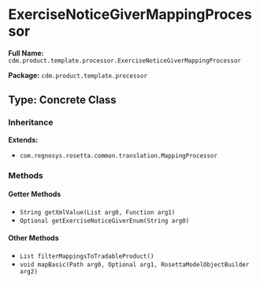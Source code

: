 # ExerciseNoticeGiverMappingProcessor

**Full Name:** `cdm.product.template.processor.ExerciseNoticeGiverMappingProcessor`

**Package:** `cdm.product.template.processor`

## Type: Concrete Class

### Inheritance

**Extends:**
- `com.regnosys.rosetta.common.translation.MappingProcessor`

### Methods

#### Getter Methods

- `String getXmlValue(List arg0, Function arg1)`
- `Optional getExerciseNoticeGiverEnum(String arg0)`

#### Other Methods

- `List filterMappingsToTradableProduct()`
- `void mapBasic(Path arg0, Optional arg1, RosettaModelObjectBuilder arg2)`

